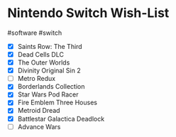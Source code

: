 # Nintendo Switch Wish-List
#software #switch
- [x] Saints Row: The Third
- [x] Dead Cells DLC
- [x] The Outer Worlds
- [x] Divinity Original Sin 2
- [ ] Metro Redux
- [x] Borderlands Collection
- [x] Star Wars Pod Racer
- [x] Fire Emblem Three Houses
- [x] Metroid Dread
- [x] Battlestar Galactica Deadlock
- [ ] Advance Wars